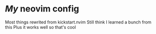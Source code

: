 # *My* neovim config

Most things rewrited from kickstart.nvim
Still think I learned a bunch from this
Plus it works well so that's cool

